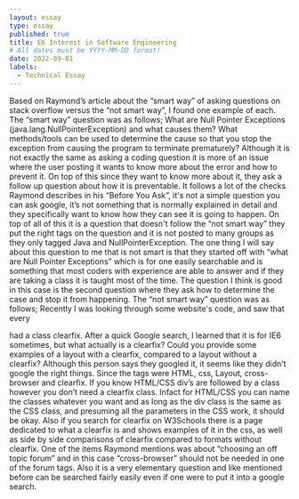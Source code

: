 ```yaml
---
layout: essay
type: essay
published: true
title: E6 Interest in Software Engineering
# All dates must be YYYY-MM-DD format!
date: 2022-09-01
labels:
  - Technical Essay
---
```


Based on Raymond’s article about the “smart way” of asking questions on stack overflow versus the “not smart way”, I found one example of each. 
The “smart way” question was as follows; 
What are Null Pointer Exceptions (java.lang.NullPointerException) and what causes them? What methods/tools can be used to determine the cause so that you stop the exception from causing the program to terminate prematurely?
Although it is not exactly the same as asking a coding question it is more of an issue where the user posting it wants to know more about the error and how to prevent it. On top of this since they want to know more about it, they ask a follow up question about how it is preventable. It follows a lot of the checks Raymond describes in his “Before You Ask”, it's not a simple question you can ask google, it’s not something that is normally explained in detail and they specifically want to know how they can see it is going to happen. On top of all of this it is a question that doesn't follow the “not smart way” they put the right tags on the question and it is not posted to many groups as they only tagged Java and NullPointerException. The one thing I will say about this question to me that is not smart is that they started off with “what are Null Pointer Exceptions” which is for one easily searchable and is something that most coders with experience are able to answer and if they are taking a class it is taught most of the time. The question I think is good in this case is the second question where they ask how to determine the case and stop it from happening. 
The “not smart way” question was as follows;
Recently I was looking through some website's code, and saw that every <div> had a class clearfix. After a quick Google search, I learned that it is for IE6 sometimes, but what actually is a clearfix? Could you provide some examples of a layout with a clearfix, compared to a layout without a clearfix?
Although this person says they googled it, it seems like they didn’t google the right things. Since the tags were HTML, css, Layout, cross-browser and clearfix. If you know HTML/CSS div’s are followed by a class however you don’t need a clearfix class. Infact for HTML/CSS you can name the classes whatever you want and as long as the div class is the same as the CSS class, and presuming all the parameters in the CSS work, it should be okay. Also if you search for clearfix on W3Schools there is a page dedicated to what a clearfix is and shows examples of it in the css, as well as side by side comparisons of clearfix compared to formats without clearfix. One of the items Raymond mentions was about “choosing an off topic forum” and in this case “cross-browser” should not be needed in one of the forum tags. Also it is a very elementary question and like mentioned before can be searched fairly easily even if one were to put it into a google search. 
